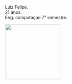 Luiz Felipe. <br/>
21 anos.<br/>
Eng. computaçao 7° semestre.



<img height="180em" src="https://github-readme-stats.vercel.app/api/top-langs/?username=felipexn&theme=radical&layout=compact" />
